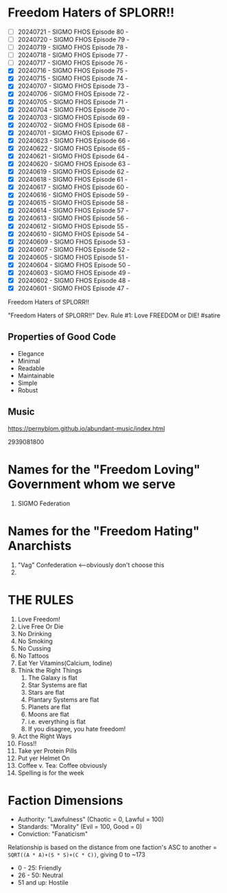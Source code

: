 # Freedom Haters of SPLORR!!

  - [ ] 20240721 - SIGMO FHOS Episode 80 - 
  - [ ] 20240720 - SIGMO FHOS Episode 79 - 
  - [ ] 20240719 - SIGMO FHOS Episode 78 - 
  - [ ] 20240718 - SIGMO FHOS Episode 77 - 
  - [ ] 20240717 - SIGMO FHOS Episode 76 - 
  - [x] 20240716 - SIGMO FHOS Episode 75 - 
  - [x] 20240715 - SIGMO FHOS Episode 74 - 
  - [x] 20240707 - SIGMO FHOS Episode 73 - 
  - [x] 20240706 - SIGMO FHOS Episode 72 - 
  - [x] 20240705 - SIGMO FHOS Episode 71 - 
  - [x] 20240704 - SIGMO FHOS Episode 70 - 
  - [x] 20240703 - SIGMO FHOS Episode 69 - 
  - [x] 20240702 - SIGMO FHOS Episode 68 - 
  - [x] 20240701 - SIGMO FHOS Episode 67 - 
  - [x] 20240623 - SIGMO FHOS Episode 66 - 
  - [x] 20240622 - SIGMO FHOS Episode 65 - 
  - [x] 20240621 - SIGMO FHOS Episode 64 - 
  - [x] 20240620 - SIGMO FHOS Episode 63 - 
  - [x] 20240619 - SIGMO FHOS Episode 62 - 
  - [x] 20240618 - SIGMO FHOS Episode 61 - 
  - [x] 20240617 - SIGMO FHOS Episode 60 - 
  - [x] 20240616 - SIGMO FHOS Episode 59 - 
  - [x] 20240615 - SIGMO FHOS Episode 58 - 
  - [x] 20240614 - SIGMO FHOS Episode 57 - 
  - [x] 20240613 - SIGMO FHOS Episode 56 - 
  - [x] 20240612 - SIGMO FHOS Episode 55 - 
  - [x] 20240610 - SIGMO FHOS Episode 54 - 
  - [x] 20240609 - SIGMO FHOS Episode 53 - 
  - [x] 20240607 - SIGMO FHOS Episode 52 - 
  - [x] 20240605 - SIGMO FHOS Episode 51 - 
  - [x] 20240604 - SIGMO FHOS Episode 50 - 
  - [x] 20240603 - SIGMO FHOS Episode 49 - 
  - [x] 20240602 - SIGMO FHOS Episode 48 - 
  - [x] 20240601 - SIGMO FHOS Episode 47 - 

Freedom Haters of SPLORR!!

"Freedom Haters of SPLORR!!" Dev. Rule #1: Love FREEDOM or DIE! #satire

## Properties of Good Code

  - Elegance
  - Minimal
  - Readable
  - Maintainable
  - Simple
  - Robust


## Music
https://pernyblom.github.io/abundant-music/index.html

2939081800

# Names for the "Freedom Loving" Government whom we serve

1. SIGMO Federation

# Names for the "Freedom Hating" Anarchists

1. "Vag" Confederation <--obviously don't choose this
1. 

# THE RULES

1. Love Freedom!
1. Live Free Or Die
1. No Drinking
1. No Smoking
1. No Cussing
1. No Tattoos
1. Eat Yer Vitamins(Calcium, Iodine)
1. Think the Right Things
    1. The Galaxy is flat
    1. Star Systems are flat
    1. Stars are flat
    1. Plantary Systems are flat
    1. Planets are flat
    1. Moons are flat
    1. i.e. everything is flat
    1. If you disagree, you hate freedom!
1. Act the Right Ways
1. Floss!!
1. Take yer Protein Pills
1. Put yer Helmet On
1. Coffee v. Tea: Coffee obviously
1. Spelling is for the week


# Faction Dimensions

* Authority: "Lawfulness" (Chaotic = 0, Lawful = 100)
* Standards: "Morality" (Evil = 100, Good = 0)
* Conviction: "Fanaticism"

Relationship is based on the distance from one faction's ASC to another = ```SQRT((A * A)+(S * S)+(C * C))```, giving 0 to ~173
*  0 - 25: Friendly
* 26 - 50: Neutral
* 51 and up: Hostile
